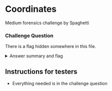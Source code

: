 # Coordinates

Medium forensics challenge by Spaghetti
		
### Challenge Question

There is a flag hidden somewhere in this file.

<details>
  <summary>Answer summary and flag</summary>
  
  This is a GCODE file commonly used in CNC applications. This is one is specifically a sliced 3D print model.
  
  Add the `.gcode` extension to the file and use an [online GCODE visualizer](https://cnc.im/homeworks/dxf-3dprinter/index.html) to see the flag. `3D mode` in the tool is easier to see.
</details>

## Instructions for testers

- Everything needed is in the challenge question
